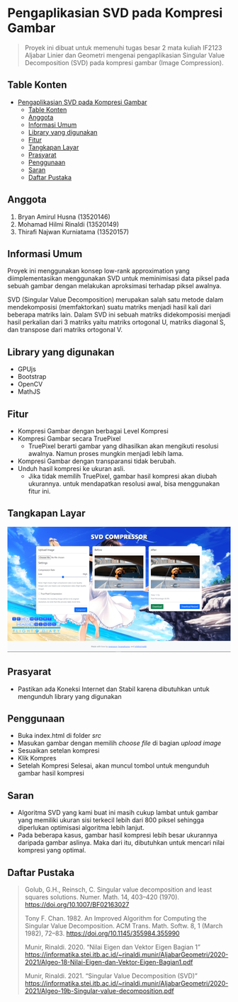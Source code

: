 # Pengaplikasian SVD pada Kompresi Gambar
> Proyek ini dibuat untuk memenuhi tugas besar 2 mata kuliah IF2123 Aljabar Linier dan Geometri mengenai pengaplikasian Singular Value Decomposition (SVD) pada kompresi gambar (Image Compression).

## Table Konten
- [Pengaplikasian SVD pada Kompresi Gambar](#pengaplikasian-svd-pada-kompresi-gambar)
  - [Table Konten](#table-konten)
  - [Anggota](#anggota)
  - [Informasi Umum](#informasi-umum)
  - [Library yang digunakan](#library-yang-digunakan)
  - [Fitur](#fitur)
  - [Tangkapan Layar](#tangkapan-layar)
  - [Prasyarat](#prasyarat)
  - [Penggunaan](#penggunaan)
  - [Saran](#saran)
  - [Daftar Pustaka](#daftar-pustaka)

## Anggota
1. Bryan Amirul Husna (13520146)
2. Mohamad Hilmi Rinaldi (13520149)
3. Thirafi Najwan Kurniatama (13520157)

## Informasi Umum
Proyek ini menggunakan konsep low-rank approximation yang diimplementasikan menggunakan SVD untuk meminimisasi data piksel pada sebuah gambar dengan melakukan aproksimasi terhadap piksel awalnya.

SVD (Singular Value Decomposition) merupakan salah satu metode dalam mendekomposisi (memfaktorkan) suatu matriks menjadi hasil kali dari beberapa matriks lain. Dalam SVD ini sebuah matriks didekomposisi menjadi hasil perkalian dari 3 matriks yaitu matriks ortogonal U, matriks diagonal S, dan transpose dari matriks ortogonal V.

## Library yang digunakan
- GPUjs
- Bootstrap
- OpenCV
- MathJS

## Fitur
- Kompresi Gambar dengan berbagai Level Kompresi
- Kompresi Gambar secara TruePixel
    - TruePixel berarti gambar yang dihasilkan akan mengikuti resolusi awalnya. Namun proses mungkin menjadi lebih lama.
- Kompresi Gambar dengan transparansi tidak berubah.
- Unduh hasil kompresi ke ukuran asli.
  - Jika tidak memilih TruePixel, gambar hasil kompresi akan diubah ukurannya. untuk mendapatkan resolusi awal, bisa menggunakan fitur ini.


## Tangkapan Layar
![Tangkapan Layar](./test/screenshot.png)
<!-- If you have screenshots you'd like to share, include them here. -->


## Prasyarat
- Pastikan ada Koneksi Internet dan Stabil karena dibutuhkan untuk mengunduh library yang digunakan

## Penggunaan
- Buka index.html di folder _src_
- Masukan gambar dengan memilih _choose file_ di bagian _upload image_
- Sesuaikan setelan kompresi
- Klik Kompres
- Setelah Kompresi Selesai, akan muncul tombol untuk mengunduh gambar hasil kompresi

## Saran
- Algoritma SVD yang kami buat ini masih cukup lambat untuk gambar yang memiliki ukuran sisi terkecil lebih dari 800 piksel sehingga diperlukan optimisasi algoritma lebih lanjut.
- Pada beberapa kasus, gambar hasil kompresi lebih besar ukurannya daripada gambar aslinya. Maka dari itu, dibutuhkan untuk mencari nilai kompresi yang optimal.

## Daftar Pustaka
> Golub, G.H., Reinsch, C. Singular value decomposition and least squares solutions. Numer. Math. 14, 403–420 (1970). https://doi.org/10.1007/BF02163027
> 
> Tony F. Chan. 1982. An Improved Algorithm for Computing the Singular Value Decomposition. ACM Trans. Math. Softw. 8, 1 (March 1982), 72–83. https://doi.org/10.1145/355984.355990
> 
> Munir, Rinaldi. 2020. “Nilai Eigen dan Vektor Eigen Bagian 1” https://informatika.stei.itb.ac.id/~rinaldi.munir/AljabarGeometri/2020-2021/Algeo-18-Nilai-Eigen-dan-Vektor-Eigen-Bagian1.pdf
> 
> Munir, Rinaldi. 2021. “Singular Value Decomposition (SVD)” https://informatika.stei.itb.ac.id/~rinaldi.munir/AljabarGeometri/2020-2021/Algeo-19b-Singular-value-decomposition.pdf
